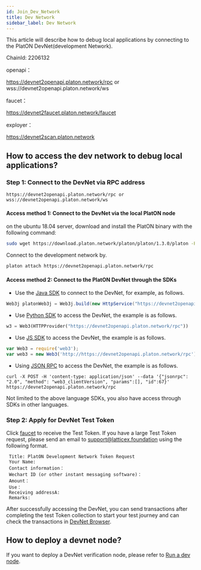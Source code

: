 ```yaml
---
id: Join_Dev_Network
title: Dev Network
sidebar_label: Dev Network
---
```


This article will describe how to debug local applications by connecting to the PlatON DevNet(development Network).

ChainId: 2206132

openapi：

https://devnet2openapi.platon.network/rpc or wss://devnet2openapi.platon.network/ws

faucet：

https://devnet2faucet.platon.network/faucet

exployer：

https://devnet2scan.platon.network


## How to access the dev network to debug local applications?

### **Step 1: Connect to the DevNet via RPC address**

```
https://devnet2openapi.platon.network/rpc or wss://devnet2openapi.platon.network/ws
```

#### Access method 1:  Connect to the DevNet via the local PlatON node
on the ubuntu 18.04 server, download and install the PlatON binary with the following command:
```bash
sudo wget https://download.platon.network/platon/platon/1.3.0/platon -P /usr/bin    
```
Connect to the development network by.
```bash
platon attach https://devnet2openapi.platon.network/rpc
```

#### Access method 2: Connect to the PlatON DevNet through the SDKs

- Use the [Java SDK](/docs/en/Java_SDK) to connect to the DevNet, for example, as follows.
```java
Web3j platonWeb3j = Web3j.build(new HttpService("https://devnet2openapi.platon.network/rpc"));
```
- Use [Python SDK](/docs/en/Python_SDK) to access the DevNet, the example is as follows.
```python
w3 = Web3(HTTPProvider("https://devnet2openapi.platon.network/rpc"))
```
- Use [JS SDK](/docs/en/JS_SDK) to access the DevNet, the example is as follows.
```js
var Web3 = require('web3');
var web3 = new Web3('http://https://devnet2openapi.platon.network/rpc');
```
- Using [JSON RPC](/docs/en/Json_Rpc) to access the DevNet, the example is as follows.
```curl
curl -X POST -H 'content-type: application/json' --data '{"jsonrpc": "2.0", "method": "web3_clientVersion", "params":[], "id":67}' https://devnet2openapi.platon.network/rpc
```

Not limited to the above language SDKs, you also have access through SDKs in other languages.

### **Step 2: Apply for DevNet Test Token**

Click [faucet](https://devnet2faucet.platon.network/faucet/) to receive the Test Token. If you have a large Test Token request, please send an email to support@latticex.foundation using the following format.
```
 Title: PlatON Development Network Token Request
 Your Name:
 Contact information：
 Wechart ID (or other instant messaging software)：
 Amount：
 Use：
 Receiving addressA:
 Remarks:
```

After successfully accessing the DevNet, you can send transactions after completing the test Token collection to start your test journey and can check the transactions in [DevNet Browser](https://devnet2scan.platon.network).

## How to deploy a devnet node?

If you want to deploy a DevNet verification node, please refer to [Run a dev node](/docs/en/Become_PlatON_Dev_Verification).






